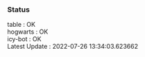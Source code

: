 ### Status


table : OK  
hogwarts : OK  
icy-bot : OK  
Latest Update : 2022-07-26 13:34:03.623662
